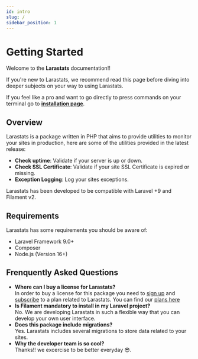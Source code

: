 ```yaml
---
id: intro
slug: /
sidebar_position: 1
---
```


# Getting Started

Welcome to the **Larastats** documentation!!

If you're new to Larastats, we recommend read this page before diving into deeper subjects on your way to using Larastats.

If you feel like a pro and want to go directly to press commands on your terminal go to **[installation page](./installation)**.

## Overview

Larastats is a package written in PHP that aims to provide utilities to monitor your sites in production, here are some of the utilities provided in the latest release:

- **Check uptime**: Validate if your server is up or down.
- **Check SSL Certificate**: Validate if your site SSL Certificate is expired or missing.
- **Exception Logging**: Log your sites exceptions.

Larastats has been developed to be compatible with Laravel +9 and Filament v2.

## Requirements
Larastats has some requirements you should be aware of:

- Laravel Framework 9.0+
- Composer
- Node.js (Version 16+)

## Frenquently Asked Questions

- **Where can I buy a license for Larastats?** <br />
In order to buy a license for this package you need to [sign up](https://larastats.com/register) and [subscribe](https://larastats.com/billing) to a plan related to Larastats. You can find our [plans here](https://larastats.com#plans)
- **Is Filament mandatory to install in my Laravel project?** <br />
No. We are developing Larastats in such a flexible way that you can develop your own user interface.
- **Does this package include migrations?** <br />
Yes. Larastats includes several migrations to store data related to your sites.
- **Why the developer team is so cool?** <br/>
Thanks!! we excercise to be better everyday 😎.